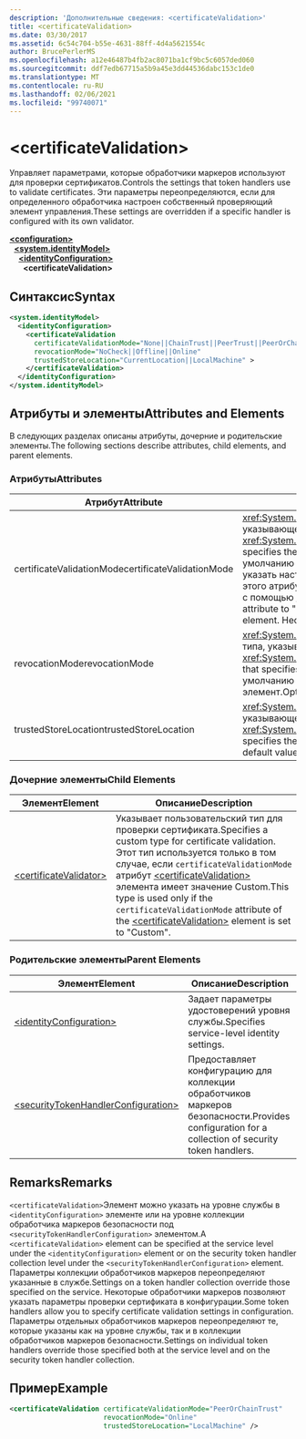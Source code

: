 ```yaml
---
description: 'Дополнительные сведения: <certificateValidation>'
title: <certificateValidation>
ms.date: 03/30/2017
ms.assetid: 6c54c704-b55e-4631-88ff-4d4a5621554c
author: BrucePerlerMS
ms.openlocfilehash: a12e46487b4fb2ac8071ba1cf9bc5c6057ded060
ms.sourcegitcommit: ddf7edb67715a5b9a45e3dd44536dabc153c1de0
ms.translationtype: MT
ms.contentlocale: ru-RU
ms.lasthandoff: 02/06/2021
ms.locfileid: "99740071"
---
```

# \<certificateValidation>

<span data-ttu-id="c77a9-102">Управляет параметрами, которые обработчики маркеров используют для проверки сертификатов.</span><span class="sxs-lookup"><span data-stu-id="c77a9-102">Controls the settings that token handlers use to validate certificates.</span></span> <span data-ttu-id="c77a9-103">Эти параметры переопределяются, если для определенного обработчика настроен собственный проверяющий элемент управления.</span><span class="sxs-lookup"><span data-stu-id="c77a9-103">These settings are overridden if a specific handler is configured with its own validator.</span></span>  
  
[**\<configuration>**](../configuration-element.md)\
&nbsp;&nbsp;[**\<system.identityModel>**](system-identitymodel.md)\
&nbsp;&nbsp;&nbsp;&nbsp;[**\<identityConfiguration>**](identityconfiguration.md)\
&nbsp;&nbsp;&nbsp;&nbsp;&nbsp;&nbsp;**\<certificateValidation>**  
  
## <a name="syntax"></a><span data-ttu-id="c77a9-104">Синтаксис</span><span class="sxs-lookup"><span data-stu-id="c77a9-104">Syntax</span></span>  
  
```xml  
<system.identityModel>  
  <identityConfiguration>  
    <certificateValidation  
      certificateValidationMode="None||ChainTrust||PeerTrust||PeerOrChainTrust||Custom"  
      revocationMode="NoCheck||Offline||Online"  
      trustedStoreLocation="CurrentLocation||LocalMachine" >  
    </certificateValidation>  
  </identityConfiguration>  
</system.identityModel>  
```  
  
## <a name="attributes-and-elements"></a><span data-ttu-id="c77a9-105">Атрибуты и элементы</span><span class="sxs-lookup"><span data-stu-id="c77a9-105">Attributes and Elements</span></span>  

 <span data-ttu-id="c77a9-106">В следующих разделах описаны атрибуты, дочерние и родительские элементы.</span><span class="sxs-lookup"><span data-stu-id="c77a9-106">The following sections describe attributes, child elements, and parent elements.</span></span>  
  
### <a name="attributes"></a><span data-ttu-id="c77a9-107">Атрибуты</span><span class="sxs-lookup"><span data-stu-id="c77a9-107">Attributes</span></span>  
  
|<span data-ttu-id="c77a9-108">Атрибут</span><span class="sxs-lookup"><span data-stu-id="c77a9-108">Attribute</span></span>|<span data-ttu-id="c77a9-109">Описание</span><span class="sxs-lookup"><span data-stu-id="c77a9-109">Description</span></span>|  
|---------------|-----------------|  
|<span data-ttu-id="c77a9-110">certificateValidationMode</span><span class="sxs-lookup"><span data-stu-id="c77a9-110">certificateValidationMode</span></span>|<span data-ttu-id="c77a9-111"><xref:System.ServiceModel.Security.X509CertificateValidationMode>Значение типа, указывающее режим проверки, используемый для сертификата X. 509.</span><span class="sxs-lookup"><span data-stu-id="c77a9-111">An <xref:System.ServiceModel.Security.X509CertificateValidationMode> value that specifies the validation mode to use for the X.509 certificate.</span></span> <span data-ttu-id="c77a9-112">Значение по умолчанию — "PeerOrChainTrust".</span><span class="sxs-lookup"><span data-stu-id="c77a9-112">The default value is "PeerOrChainTrust".</span></span> <span data-ttu-id="c77a9-113">Чтобы указать настраиваемый проверяющий элемент управления, установите для этого атрибута значение "Custom" и укажите проверяющий элемент управления с помощью [\<certificateValidator>](certificatevalidator.md) элемента.</span><span class="sxs-lookup"><span data-stu-id="c77a9-113">To specify a custom validator, set this attribute to "Custom" and specify the validator using the [\<certificateValidator>](certificatevalidator.md) element.</span></span> <span data-ttu-id="c77a9-114">Необязательный элемент.</span><span class="sxs-lookup"><span data-stu-id="c77a9-114">Optional.</span></span>|  
|<span data-ttu-id="c77a9-115">revocationMode</span><span class="sxs-lookup"><span data-stu-id="c77a9-115">revocationMode</span></span>|<span data-ttu-id="c77a9-116"><xref:System.Security.Cryptography.X509Certificates.X509RevocationMode>Значение типа, указывающее режим отзыва, используемый для сертификата X. 509.</span><span class="sxs-lookup"><span data-stu-id="c77a9-116">An <xref:System.Security.Cryptography.X509Certificates.X509RevocationMode> value that specifies the revocation mode to use for the X.509 certificate.</span></span> <span data-ttu-id="c77a9-117">Значение по умолчанию — "Online".</span><span class="sxs-lookup"><span data-stu-id="c77a9-117">The default value is "Online".</span></span> <span data-ttu-id="c77a9-118">Необязательный элемент.</span><span class="sxs-lookup"><span data-stu-id="c77a9-118">Optional.</span></span>|  
|<span data-ttu-id="c77a9-119">trustedStoreLocation</span><span class="sxs-lookup"><span data-stu-id="c77a9-119">trustedStoreLocation</span></span>|<span data-ttu-id="c77a9-120"><xref:System.Security.Cryptography.X509Certificates.StoreLocation>Значение типа, указывающее хранилище сертификатов X. 509.</span><span class="sxs-lookup"><span data-stu-id="c77a9-120">A <xref:System.Security.Cryptography.X509Certificates.StoreLocation> value that specifies the X.509 certificate store.</span></span> <span data-ttu-id="c77a9-121">Значение по умолчанию — LocalMachine.</span><span class="sxs-lookup"><span data-stu-id="c77a9-121">The default value is "LocalMachine".</span></span> <span data-ttu-id="c77a9-122">Необязательный элемент.</span><span class="sxs-lookup"><span data-stu-id="c77a9-122">Optional.</span></span>|  
  
### <a name="child-elements"></a><span data-ttu-id="c77a9-123">Дочерние элементы</span><span class="sxs-lookup"><span data-stu-id="c77a9-123">Child Elements</span></span>  
  
|<span data-ttu-id="c77a9-124">Элемент</span><span class="sxs-lookup"><span data-stu-id="c77a9-124">Element</span></span>|<span data-ttu-id="c77a9-125">Описание</span><span class="sxs-lookup"><span data-stu-id="c77a9-125">Description</span></span>|  
|-------------|-----------------|  
|[\<certificateValidator>](certificatevalidator.md)|<span data-ttu-id="c77a9-126">Указывает пользовательский тип для проверки сертификата.</span><span class="sxs-lookup"><span data-stu-id="c77a9-126">Specifies a custom type for certificate validation.</span></span> <span data-ttu-id="c77a9-127">Этот тип используется только в том случае, если `certificateValidationMode` атрибут [\<certificateValidation>](certificatevalidation.md) элемента имеет значение Custom.</span><span class="sxs-lookup"><span data-stu-id="c77a9-127">This type is used only if the `certificateValidationMode` attribute of the [\<certificateValidation>](certificatevalidation.md) element is set to "Custom".</span></span>|  
  
### <a name="parent-elements"></a><span data-ttu-id="c77a9-128">Родительские элементы</span><span class="sxs-lookup"><span data-stu-id="c77a9-128">Parent Elements</span></span>  
  
|<span data-ttu-id="c77a9-129">Элемент</span><span class="sxs-lookup"><span data-stu-id="c77a9-129">Element</span></span>|<span data-ttu-id="c77a9-130">Описание</span><span class="sxs-lookup"><span data-stu-id="c77a9-130">Description</span></span>|  
|-------------|-----------------|  
|[\<identityConfiguration>](identityconfiguration.md)|<span data-ttu-id="c77a9-131">Задает параметры удостоверений уровня службы.</span><span class="sxs-lookup"><span data-stu-id="c77a9-131">Specifies service-level identity settings.</span></span>|  
|[\<securityTokenHandlerConfiguration>](securitytokenhandlerconfiguration.md)|<span data-ttu-id="c77a9-132">Предоставляет конфигурацию для коллекции обработчиков маркеров безопасности.</span><span class="sxs-lookup"><span data-stu-id="c77a9-132">Provides configuration for a collection of security token handlers.</span></span>|  
  
## <a name="remarks"></a><span data-ttu-id="c77a9-133">Remarks</span><span class="sxs-lookup"><span data-stu-id="c77a9-133">Remarks</span></span>  

 <span data-ttu-id="c77a9-134">`<certificateValidation>`Элемент можно указать на уровне службы в `<identityConfiguration>` элементе или на уровне коллекции обработчика маркеров безопасности под `<securityTokenHandlerConfiguration>` элементом.</span><span class="sxs-lookup"><span data-stu-id="c77a9-134">A `<certificateValidation>` element can be specified at the service level under the `<identityConfiguration>` element or on the security token handler collection level under the `<securityTokenHandlerConfiguration>` element.</span></span> <span data-ttu-id="c77a9-135">Параметры коллекции обработчиков маркеров переопределяют указанные в службе.</span><span class="sxs-lookup"><span data-stu-id="c77a9-135">Settings on a token handler collection override those specified on the service.</span></span> <span data-ttu-id="c77a9-136">Некоторые обработчики маркеров позволяют указать параметры проверки сертификата в конфигурации.</span><span class="sxs-lookup"><span data-stu-id="c77a9-136">Some token handlers allow you to specify certificate validation settings in configuration.</span></span> <span data-ttu-id="c77a9-137">Параметры отдельных обработчиков маркеров переопределяют те, которые указаны как на уровне службы, так и в коллекции обработчиков маркеров безопасности.</span><span class="sxs-lookup"><span data-stu-id="c77a9-137">Settings on individual token handlers override those specified both at the service level and on the security token handler collection.</span></span>  
  
## <a name="example"></a><span data-ttu-id="c77a9-138">Пример</span><span class="sxs-lookup"><span data-stu-id="c77a9-138">Example</span></span>  
  
```xml  
<certificateValidation certificateValidationMode="PeerOrChainTrust"  
                       revocationMode="Online"  
                       trustedStoreLocation="LocalMachine" />  
```
